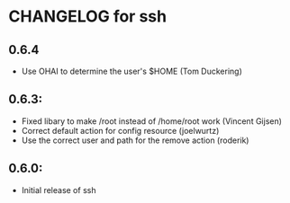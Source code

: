 # CHANGELOG for ssh

## 0.6.4

* Use OHAI to determine the user's $HOME (Tom Duckering)

## 0.6.3:

* Fixed libary to make /root instead of /home/root work (Vincent Gijsen)
* Correct default action for config resource (joelwurtz)
* Use the correct user and path for the remove action (roderik)

## 0.6.0:

* Initial release of ssh
